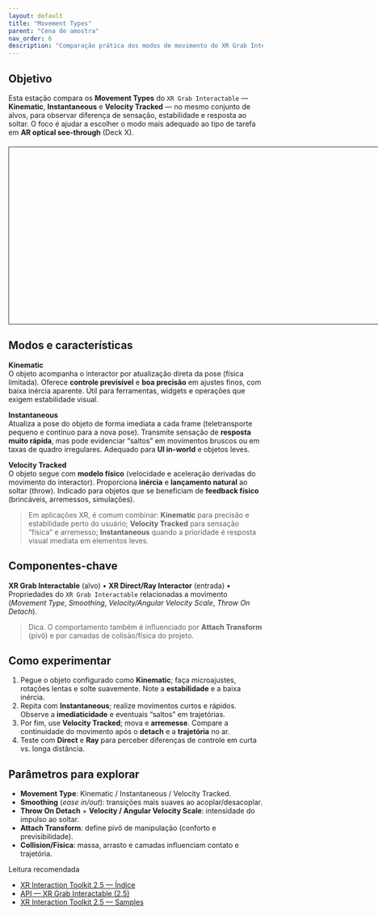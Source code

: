 ```yaml
---
layout: default
title: "Movement Types"
parent: "Cena de amostra"
nav_order: 6
description: "Comparação prática dos modos de movimento do XR Grab Interactable: Kinematic, Instantaneous e Velocity Tracked."
---
```


## Objetivo
Esta estação compara os **Movement Types** do `XR Grab Interactable` — **Kinematic**, **Instantaneous** e **Velocity Tracked** — no mesmo conjunto de alvos, para observar diferença de sensação, estabilidade e resposta ao soltar. O foco é ajudar a escolher o modo mais adequado ao tipo de tarefa em **AR optical see-through** (Deck X).

<div style="
    width: 780px; 
    height: 350px; 
    overflow: hidden; 
    margin: 20px auto;
    border: 1px solid #333; /* Opcional: para ver o limite do corte */
">
    <img src="{{ '/assets/img/cena-amostra/gaze_movement.png' | relative_url }}" 
         alt="Parte de Socket Interactor" 
         style="
            display: block; 
            position: relative; 
            top: -255px; /* Desloca a imagem 300px para cima */
            margin: 0 auto;
         " />
</div>

## Modos e características
**Kinematic**  
O objeto acompanha o interactor por atualização direta da pose (física limitada). Oferece **controle previsível** e **boa precisão** em ajustes finos, com baixa inércia aparente. Útil para ferramentas, widgets e operações que exigem estabilidade visual.

**Instantaneous**  
Atualiza a pose do objeto de forma imediata a cada frame (teletransporte pequeno e contínuo para a nova pose). Transmite sensação de **resposta muito rápida**, mas pode evidenciar “saltos” em movimentos bruscos ou em taxas de quadro irregulares. Adequado para **UI in-world** e objetos leves.

**Velocity Tracked**  
O objeto segue com **modelo físico** (velocidade e aceleração derivadas do movimento do interactor). Proporciona **inércia** e **lançamento natural** ao soltar (throw). Indicado para objetos que se beneficiam de **feedback físico** (brincáveis, arremessos, simulações).

> Em aplicações XR, é comum combinar: **Kinematic** para precisão e estabilidade perto do usuário; **Velocity Tracked** para sensação “física” e arremesso; **Instantaneous** quando a prioridade é resposta visual imediata em elementos leves.

## Componentes-chave
**XR Grab Interactable** (alvo) • **XR Direct/Ray Interactor** (entrada) • Propriedades do `XR Grab Interactable` relacionadas a movimento (*Movement Type*, *Smoothing*, *Velocity/Angular Velocity Scale*, *Throw On Detach*).  
> Dica. O comportamento também é influenciado por **Attach Transform** (pivô) e por camadas de colisão/física do projeto.

## Como experimentar
1. Pegue o objeto configurado como **Kinematic**; faça microajustes, rotações lentas e solte suavemente. Note a **estabilidade** e a baixa inércia.  
2. Repita com **Instantaneous**; realize movimentos curtos e rápidos. Observe a **imediaticidade** e eventuais “saltos” em trajetórias.  
3. Por fim, use **Velocity Tracked**; mova e **arremesse**. Compare a continuidade do movimento após o **detach** e a **trajetória** no ar.  
4. Teste com **Direct** e **Ray** para perceber diferenças de controle em curta vs. longa distância.

## Parâmetros para explorar
- **Movement Type**: Kinematic / Instantaneous / Velocity Tracked.  
- **Smoothing** (*ease in/out*): transições mais suaves ao acoplar/desacoplar.  
- **Throw On Detach** + **Velocity / Angular Velocity Scale**: intensidade do impulso ao soltar.  
- **Attach Transform**: define pivô de manipulação (conforto e previsibilidade).  
- **Collision/Física**: massa, arrasto e camadas influenciam contato e trajetória.

Leitura recomendada  
- [XR Interaction Toolkit 2.5 — Índice](https://docs.unity3d.com/Packages/com.unity.xr.interaction.toolkit@2.5/manual/index.html)  
- [API — XR Grab Interactable (2.5)](https://docs.unity3d.com/Packages/com.unity.xr.interaction.toolkit@2.5/api/UnityEngine.XR.Interaction.Toolkit.XRGrabInteractable.html)  
- [XR Interaction Toolkit 2.5 — Samples](https://docs.unity3d.com/Packages/com.unity.xr.interaction.toolkit@2.5/manual/samples.html)
